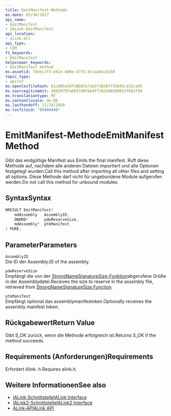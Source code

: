 ```yaml
---
title: EmitManifest-Methode
ms.date: 03/30/2017
api_name:
- EmitManifest
- IALink.EmitManifest
api_location:
- alink.dll
api_type:
- COM
f1_keywords:
- EmitManifest
helpviewer_keywords:
- EmitManifest method
ms.assetid: fdebc1f3-b62e-4d9e-b775-8ccaa8ecb250
topic_type:
- apiref
ms.openlocfilehash: b1c005e58f18b03a7da5f3836f719b95c41bca95
ms.sourcegitcommit: d8020797a6657d0fbbdff362b80300815f682f94
ms.translationtype: MT
ms.contentlocale: de-DE
ms.lasthandoff: 11/24/2020
ms.locfileid: "95684940"
---
```

# <a name="emitmanifest-method"></a><span data-ttu-id="6c25f-102">EmitManifest-Methode</span><span class="sxs-lookup"><span data-stu-id="6c25f-102">EmitManifest Method</span></span>

<span data-ttu-id="6c25f-103">Gibt das endgültige Manifest aus.</span><span class="sxs-lookup"><span data-stu-id="6c25f-103">Emits the final manifest.</span></span> <span data-ttu-id="6c25f-104">Ruft diese Methode auf, nachdem alle anderen Dateien importiert und alle Optionen festgelegt wurden.</span><span class="sxs-lookup"><span data-stu-id="6c25f-104">Call this method after importing all other files and setting all options.</span></span> <span data-ttu-id="6c25f-105">Diese Methode darf nicht für ungebundene Module aufgerufen werden.</span><span class="sxs-lookup"><span data-stu-id="6c25f-105">Do not call this method for unbound modules.</span></span>  
  
## <a name="syntax"></a><span data-ttu-id="6c25f-106">Syntax</span><span class="sxs-lookup"><span data-stu-id="6c25f-106">Syntax</span></span>  
  
```cpp  
HRESULT EmitManifest(  
    mdAssembly   AssemblyID,  
    DWORD*       pdwReserveSize,  
    mdAssembly*  ptkManifest  
) PURE;  
```  
  
## <a name="parameters"></a><span data-ttu-id="6c25f-107">Parameter</span><span class="sxs-lookup"><span data-stu-id="6c25f-107">Parameters</span></span>  

 `AssemblyID`  
 <span data-ttu-id="6c25f-108">Die ID der Assembly.</span><span class="sxs-lookup"><span data-stu-id="6c25f-108">ID of the assembly.</span></span>  
  
 `pdwReserveSize`  
 <span data-ttu-id="6c25f-109">Empfängt die von der [StrongNameSignatureSize-Funktion](../strong-naming/strongnamesignaturesize-function.md)abgerufene Größe in der Assemblydatei.</span><span class="sxs-lookup"><span data-stu-id="6c25f-109">Receives the size to reserve in the assembly file, retrieved from [StrongNameSignatureSize Function](../strong-naming/strongnamesignaturesize-function.md).</span></span>  
  
 `ptkManifest`  
 <span data-ttu-id="6c25f-110">Empfängt optional das assemblymanifestoken.</span><span class="sxs-lookup"><span data-stu-id="6c25f-110">Optionally receives the assembly manifest token.</span></span>  
  
## <a name="return-value"></a><span data-ttu-id="6c25f-111">Rückgabewert</span><span class="sxs-lookup"><span data-stu-id="6c25f-111">Return Value</span></span>  

 <span data-ttu-id="6c25f-112">Gibt S_OK zurück, wenn die Methode erfolgreich ist.</span><span class="sxs-lookup"><span data-stu-id="6c25f-112">Returns S_OK if the method succeeds.</span></span>  
  
## <a name="requirements"></a><span data-ttu-id="6c25f-113">Requirements (Anforderungen)</span><span class="sxs-lookup"><span data-stu-id="6c25f-113">Requirements</span></span>  

 <span data-ttu-id="6c25f-114">Erfordert Alink. h.</span><span class="sxs-lookup"><span data-stu-id="6c25f-114">Requires alink.h.</span></span>  
  
## <a name="see-also"></a><span data-ttu-id="6c25f-115">Weitere Informationen</span><span class="sxs-lookup"><span data-stu-id="6c25f-115">See also</span></span>

- [<span data-ttu-id="6c25f-116">IALink-Schnittstelle</span><span class="sxs-lookup"><span data-stu-id="6c25f-116">IALink Interface</span></span>](ialink-interface.md)
- [<span data-ttu-id="6c25f-117">IALink2-Schnittstelle</span><span class="sxs-lookup"><span data-stu-id="6c25f-117">IALink2 Interface</span></span>](ialink2-interface.md)
- [<span data-ttu-id="6c25f-118">ALink-API</span><span class="sxs-lookup"><span data-stu-id="6c25f-118">ALink API</span></span>](index.md)
